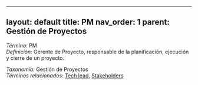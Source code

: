 
---
layout: default
title: PM
nav_order: 1
parent: Gestión de Proyectos
---

*Término:* PM  
*Definición:* Gerente de Proyecto, responsable de la planificación, ejecución y cierre de un proyecto.

*Taxonomía:* Gestión de Proyectos  
*Términos relacionados:* [Tech lead](https://maleniski.github.io/diccionario-angl-tec-mx/docs/alfabeticamente/T/tech-lead/), [Stakeholders](https://maleniski.github.io/diccionario-angl-tec-mx/docs/alfabeticamente/S/stakeholders/)
